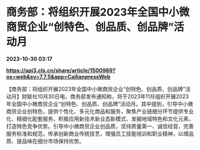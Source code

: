 # 商务部：将组织开展2023年全国中小微商贸企业“创特色、创品质、创品牌”活动月

**2023-10-30 03:17**

**https://api3.cls.cn/share/article/1500969?os=web&sv=7.7.5&app=CailianpressWeb**

【商务部：将组织开展2023年全国中小微商贸企业“创特色、创品质、创品牌”活动月】财联社10月30日电，商务部发布通知称，将于2023年11月组织开展2023年全国中小微商贸企业“创特色、创品质、创品牌”活动月。其中提到，引导中小微商贸企业创特色，提供个性化、多元化商品和服务，聚焦产业链细分环节提供专业化、精细化配套服务，积极应用新技术新业态新模式、发掘地域特色和文化元素，打造特色竞争优势。引导中小微商贸企业创品质，坚持质量第一、诚信经营，完善服务标准和规范，传承创新商业传统技艺，增强员工技能培训和职业精神，以增品质、提品味在细分市场保持优势。